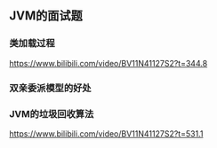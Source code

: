 ## JVM的面试题

### 类加载过程

https://www.bilibili.com/video/BV11N41127S2?t=344.8

### 双亲委派模型的好处

### JVM的垃圾回收算法

https://www.bilibili.com/video/BV11N41127S2?t=531.1